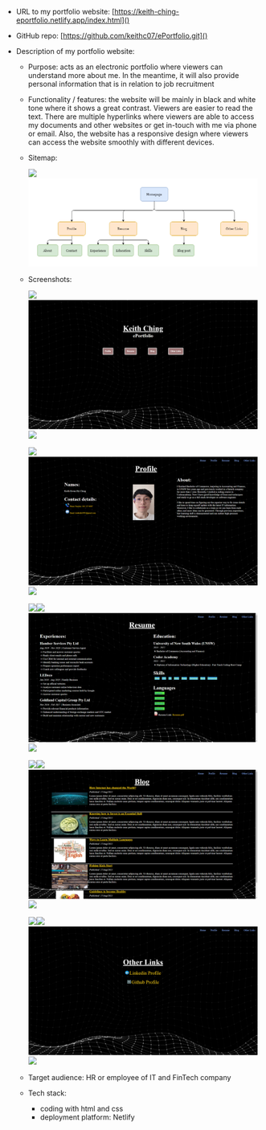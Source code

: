 * URL to my portfolio website: [https://keith-ching-eportfolio.netlify.app/index.html]()
* GitHub repo: [https://github.com/keithc07/ePortfolio.git]()
* Description of my portfolio website:

  * Purpose: acts as an electronic portfolio where viewers can understand more about me. In the meantime, it will also provide personal information that is in relation to job recruitment
  * Functionality / features: the website will be mainly in black and white tone where it shows a great contrast. Viewers are easier to read the text. There are multiple hyperlinks where viewers are able to access my documents and other websites or get in-touch with me via phone or email. Also, the website has a responsive design where viewers can access the website smoothly with different devices.
  * Sitemap:

    ![](image/README/1630627687358.png)![sitema](docs/screenshot1.png)
  * Screenshots:

    ![](image/README/1630564141893.png)![s](docs/screenshot2.png)![](image/README/1630627809115.png)

    ![](image/README/1630563936707.png)![s](docs/screenshot3.png)![](image/README/1630628210701.png)

    ![](image/README/1630563956576.png)![](image/README/1630563936707.png)![s2](docs/screenshot4.png)![](image/README/1630628220854.png)

    ![](image/README/1630563967802.png)![](image/README/1630563936707.png)![s6](docs/screenshot5.png)![](image/README/1630628229006.png)

    ![](image/README/1630563977778.png)![](image/README/1630563936707.png)![s6](docs/screenshot6.png)![](image/README/1630628234334.png)
  * Target audience: HR or employee of IT and FinTech company
  * Tech stack:

    * coding with html and css
    * deployment platform: Netlify
